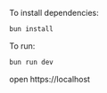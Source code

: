 To install dependencies:
```sh
bun install
```

To run:
```sh
bun run dev
```

open https://localhost
